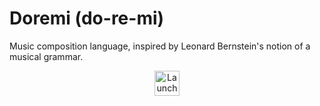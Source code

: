 # Doremi (do-re-mi)

Music composition language, inspired by Leonard Bernstein's notion of a musical grammar.

<p align="center">
  <a href="https://mybinder.org/v2/gh/jpivarski/doremi/main?urlpath=lab">
    <img src="https://mybinder.org/badge_logo.svg" alt="Launch Binder" height="40">
  </a>
</p>
